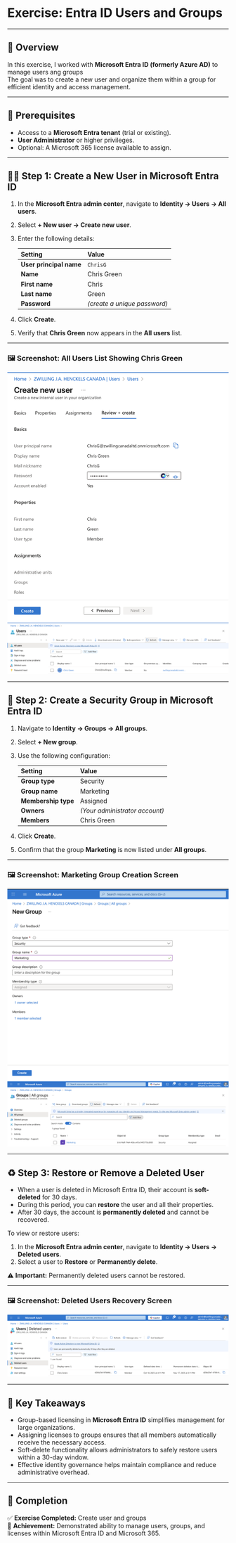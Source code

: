# Exercise: Entra ID Users and Groups

---

## 🧭 Overview

In this exercise, I worked with **Microsoft Entra ID (formerly Azure AD)** to manage users ang groups  
The goal was to create a new user and organize them within a group for efficient identity and access management.

---

## 🧰 Prerequisites

- Access to a **Microsoft Entra tenant** (trial or existing).  
- **User Administrator** or higher privileges.  
- Optional: A Microsoft 365 license available to assign.

---

## 🧑‍💼 Step 1: Create a New User in Microsoft Entra ID

1. In the **Microsoft Entra admin center**, navigate to **Identity → Users → All users**.  
2. Select **+ New user → Create new user**.  
3. Enter the following details:

   | Setting | Value |
   |----------|--------|
   | **User principal name** | `ChrisG` |
   | **Name** | Chris Green |
   | **First name** | Chris |
   | **Last name** | Green |
   | **Password** | *(create a unique password)* |

4. Click **Create**.  
5. Verify that **Chris Green** now appears in the **All users** list.

---

### 🖼️ Screenshot: All Users List Showing Chris Green
![Screenshot](./screenshots/createuser1.png)
![Screenshot](./screenshots/createuser2.png)

---

## 👥 Step 2: Create a Security Group in Microsoft Entra ID

1. Navigate to **Identity → Groups → All groups**.  
2. Select **+ New group**.  
3. Use the following configuration:

   | Setting | Value |
   |----------|--------|
   | **Group type** | Security |
   | **Group name** | Marketing |
   | **Membership type** | Assigned |
   | **Owners** | *(Your administrator account)* |
   | **Members** | Chris Green |

4. Click **Create**.  
5. Confirm that the group **Marketing** is now listed under **All groups**.

---

### 🖼️ Screenshot: Marketing Group Creation Screen
![Screenshot](./screenshots/creategroup1.png)
![Screenshot](./screenshots/creategroup2.png)

---

## ♻️ Step 3: Restore or Remove a Deleted User

- When a user is deleted in Microsoft Entra ID, their account is **soft-deleted** for 30 days.  
- During this period, you can **restore** the user and all their properties.  
- After 30 days, the account is **permanently deleted** and cannot be recovered.

To view or restore users:
1. In the **Microsoft Entra admin center**, navigate to **Identity → Users → Deleted users**.  
2. Select a user to **Restore** or **Permanently delete**.

⚠️ **Important:** Permanently deleted users cannot be restored.

---

### 🖼️ Screenshot: Deleted Users Recovery Screen
![Screenshot](./screenshots/deletedusers.png)

---

## 🧠 Key Takeaways

- Group-based licensing in **Microsoft Entra ID** simplifies management for large organizations.  
- Assigning licenses to groups ensures that all members automatically receive the necessary access.  
- Soft-delete functionality allows administrators to safely restore users within a 30-day window.  
- Effective identity governance helps maintain compliance and reduce administrative overhead.

---

## 🏁 Completion

✅ **Exercise Completed:** Create user and groups  
🏅 **Achievement:** Demonstrated ability to manage users, groups, and licenses within Microsoft Entra ID and Microsoft 365.